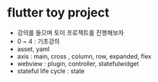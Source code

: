 # flutter toy project

- 강의를 들으며 토이 프로젝트를 진행해보자
- 0 ~ 4 : 기초강의
- asset, yaml
- axis : main, cross , column, row, expanded, flex
- webview : plugin, controller, statefulwidget
- stateful life cycle : state

